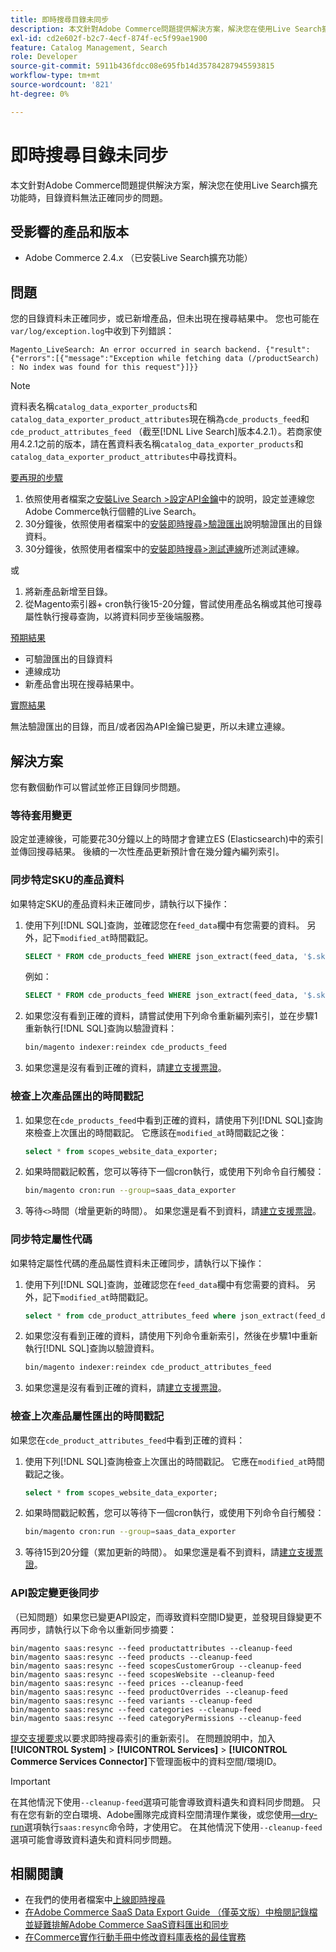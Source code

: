 ```yaml
---
title: 即時搜尋目錄未同步
description: 本文針對Adobe Commerce問題提供解決方案，解決您在使用Live Search擴充功能時，目錄資料無法正確同步的問題。
exl-id: cd2e602f-b2c7-4ecf-874f-ec5f99ae1900
feature: Catalog Management, Search
role: Developer
source-git-commit: 5911b436fdcc08e695fb14d35784287945593815
workflow-type: tm+mt
source-wordcount: '821'
ht-degree: 0%

---
```


# 即時搜尋目錄未同步

本文針對Adobe Commerce問題提供解決方案，解決您在使用Live Search擴充功能時，目錄資料無法正確同步的問題。

## 受影響的產品和版本

* Adobe Commerce 2.4.x （已安裝Live Search擴充功能）

## 問題

您的目錄資料未正確同步，或已新增產品，但未出現在搜尋結果中。 您也可能在`var/log/exception.log`中收到下列錯誤：

`Magento_LiveSearch: An error occurred in search backend. {"result":{"errors":[{"message":"Exception while fetching data (/productSearch) : No index was found for this request"}]}}`

>[!NOTE]
>
>資料表名稱`catalog_data_exporter_products`和`catalog_data_exporter_product_attributes`現在稱為`cde_products_feed`和`cde_product_attributes_feed` （截至[!DNL Live Search]版本4.2.1）。若商家使用4.2.1之前的版本，請在舊資料表名稱`catalog_data_exporter_products`和`catalog_data_exporter_product_attributes`中尋找資料。

<u>要再現的步驟</u>

1. 依照使用者檔案之[安裝Live Search >設定API金鑰](https://experienceleague.adobe.com/docs/commerce-merchant-services/live-search/onboard/install.html?lang=zh-Hant#configure-api-keys)中的說明，設定並連線您Adobe Commerce執行個體的Live Search。
1. 30分鐘後，依照使用者檔案中的[安裝即時搜尋>驗證匯出](https://experienceleague.adobe.com/docs/commerce-merchant-services/live-search/onboard/install.html?lang=zh-Hant#verify-export)說明驗證匯出的目錄資料。
1. 30分鐘後，依照使用者檔案中的[安裝即時搜尋>測試連線](https://experienceleague.adobe.com/docs/commerce-merchant-services/live-search/onboard/install.html?lang=zh-Hant#test-connection)所述測試連線。

或

1. 將新產品新增至目錄。
1. 從Magento索引器+ cron執行後15-20分鐘，嘗試使用產品名稱或其他可搜尋屬性執行搜尋查詢，以將資料同步至後端服務。

<u>預期結果</u>

* 可驗證匯出的目錄資料
* 連線成功
* 新產品會出現在搜尋結果中。

<u>實際結果</u>

無法驗證匯出的目錄，而且/或者因為API金鑰已變更，所以未建立連線。

## 解決方案

您有數個動作可以嘗試並修正目錄同步問題。

### 等待套用變更

設定並連線後，可能要花30分鐘以上的時間才會建立ES (Elasticsearch)中的索引並傳回搜尋結果。 後續的一次性產品更新預計會在幾分鐘內編列索引。

### 同步特定SKU的產品資料

如果特定SKU的產品資料未正確同步，請執行以下操作：

1. 使用下列[!DNL SQL]查詢，並確認您在`feed_data`欄中有您需要的資料。 另外，記下`modified_at`時間戳記。

   ```sql
   SELECT * FROM cde_products_feed WHERE json_extract(feed_data, '$.sku') = '<your_sku>' AND json_extract(feed_data, '$.storeViewCode') = '<your_ store_view_code>';
   ```

   例如：

   ```sql
   SELECT * FROM cde_products_feed WHERE json_extract(feed_data, '$.sku') = '24-MB04' AND json_extract(feed_data, '$.storeViewCode') = 'default';
   ```

1. 如果您沒有看到正確的資料，請嘗試使用下列命令重新編列索引，並在步驟1重新執行[!DNL SQL]查詢以驗證資料：

   ```bash
   bin/magento indexer:reindex cde_products_feed
   ```

1. 如果您還是沒有看到正確的資料，請[建立支援票證](/help/help-center-guide/help-center/magento-help-center-user-guide.md#submit-ticket)。

### 檢查上次產品匯出的時間戳記

1. 如果您在`cde_products_feed`中看到正確的資料，請使用下列[!DNL SQL]查詢來檢查上次匯出的時間戳記。 它應該在`modified_at`時間戳記之後：

   ```sql
   select * from scopes_website_data_exporter;
   ```

1. 如果時間戳記較舊，您可以等待下一個cron執行，或使用下列命令自行觸發：

   ```bash
   bin/magento cron:run --group=saas_data_exporter
   ```

1. 等待`<>`時間（增量更新的時間）。 如果您還是看不到資料，請[建立支援票證](/help/help-center-guide/help-center/magento-help-center-user-guide.md#submit-ticket)。

### 同步特定屬性代碼

如果特定屬性代碼的產品屬性資料未正確同步，請執行以下操作：

1. 使用下列[!DNL SQL]查詢，並確認您在`feed_data`欄中有您需要的資料。 另外，記下`modified_at`時間戳記。

   ```sql
   select * from cde_product_attributes_feed where json_extract(feed_data, '$.attributeCode') = '<your_attribute_code>' and store_view_code = '<your_ store_view_code>';
   ```

1. 如果您沒有看到正確的資料，請使用下列命令重新索引，然後在步驟1中重新執行[!DNL SQL]查詢以驗證資料。

   ```bash
   bin/magento indexer:reindex cde_product_attributes_feed
   ```

1. 如果您還是沒有看到正確的資料，請[建立支援票證](/help/help-center-guide/help-center/magento-help-center-user-guide.md#submit-ticket)。

### 檢查上次產品屬性匯出的時間戳記

如果您在`cde_product_attributes_feed`中看到正確的資料：

1. 使用下列[!DNL SQL]查詢檢查上次匯出的時間戳記。 它應在`modified_at`時間戳記之後。

   ```sql
   select * from scopes_website_data_exporter;
   ```

1. 如果時間戳記較舊，您可以等待下一個cron執行，或使用下列命令自行觸發：

   ```bash
   bin/magento cron:run --group=saas_data_exporter
   ```

1. 等待15到20分鐘（累加更新的時間）。 如果您還是看不到資料，請[建立支援票證](/help/help-center-guide/help-center/magento-help-center-user-guide.md#submit-ticket)。

### API設定變更後同步

（已知問題）如果您已變更API設定，而導致資料空間ID變更，並發現目錄變更不再同步，請執行以下命令以重新同步摘要：

```
bin/magento saas:resync --feed productattributes --cleanup-feed
bin/magento saas:resync --feed products --cleanup-feed
bin/magento saas:resync --feed scopesCustomerGroup --cleanup-feed
bin/magento saas:resync --feed scopesWebsite --cleanup-feed
bin/magento saas:resync --feed prices --cleanup-feed
bin/magento saas:resync --feed productOverrides --cleanup-feed
bin/magento saas:resync --feed variants --cleanup-feed
bin/magento saas:resync --feed categories --cleanup-feed
bin/magento saas:resync --feed categoryPermissions --cleanup-feed
```

[提交支援要求](https://experienceleague.adobe.com/home?lang=zh-Hant&support-tab=home#support)以要求即時搜尋索引的重新索引。 在問題說明中，加入&#x200B;**[!UICONTROL System]** > **[!UICONTROL Services]** > **[!UICONTROL Commerce Services Connector]**&#x200B;下管理面板中的資料空間/環境ID。

>[!IMPORTANT]
>在其他情況下使用`--cleanup-feed`選項可能會導致資料遺失和資料同步問題。  只有在您有新的空白環境、Adobe團隊完成資料空間清理作業後，或您使用[—dry-run](https://experienceleague.adobe.com/zh-hant/docs/commerce/saas-data-export/data-export-cli-commands#--dry-run)選項執行`saas:resync`命令時，才使用它。 在其他情況下使用`--cleanup-feed`選項可能會導致資料遺失和資料同步問題。

## 相關閱讀

* 在我們的使用者檔案中[上線即時搜尋](https://experienceleague.adobe.com/docs/commerce-merchant-services/live-search/onboard/onboarding-overview.html?lang=zh-Hant)
* [在Adobe Commerce SaaS Data Export Guide （僅英文版）中檢閱記錄檔並疑難排解Adobe Commerce SaaS資料匯出和同步](https://experienceleague.adobe.com/zh-hant/docs/commerce-merchant-services/saas-data-export/troubleshooting-logging)
* [在Commerce實作行動手冊中修改資料庫表格的最佳實務](https://experienceleague.adobe.com/zh-hant/docs/commerce-operations/implementation-playbook/best-practices/development/modifying-core-and-third-party-tables#why-adobe-recommends-avoiding-modifications)
